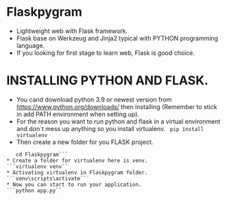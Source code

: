 # Flaskpygram
* Lightweight web with Flask framework.
* Flask base on  Werkzeug and Jinja2 typical with PYTHON programming language.
* If you looking for first stage to learn web, Flask is good choice.
# INSTALLING PYTHON AND FLASK.
* You cand download python 3.9 or newest version from https://www.python.org/downloads/ then installing (Remember to stick in add PATH environment when setting up).
* For the reason you want to run python and flask in a virtual environment and don`t mess up anything so you install virtualenv.
``` pip install virtualenv```
* Then create a new folder for you FLASK project.
```mkdir Flaskpygram
   cd Flaskpygram```
* Create a folder for virtualenv here is venv.
```virtualenv venv``
* Activating virtualenv in Flaskpygram folder.
```venv\scripts\activate```
* Now you can start to run your application.
```python app.py``


